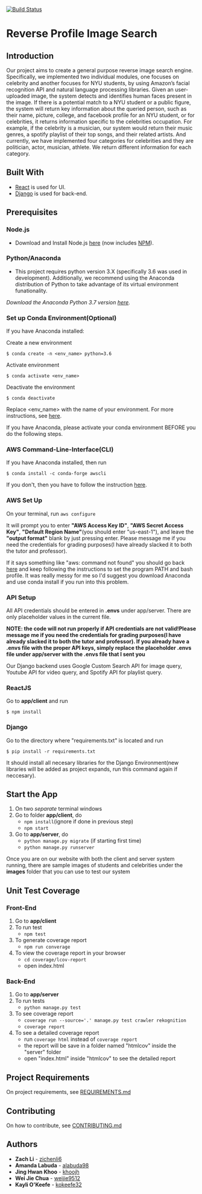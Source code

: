 [![Build Status](https://travis-ci.com/nyu-software-engineering/profile-photo-lookup.svg?branch=master)](https://travis-ci.com/nyu-software-engineering/profile-photo-lookup)

# Reverse Profile Image Search

## Introduction
Our project aims to create a general purpose reverse image search engine. Specifically, we implemented two individual modules, one focuses on celebrity and another focuses for NYU students, by using Amazon’s facial recognition API and natural language processing libraries. Given an user-uploaded image, the system detects and identifies human faces present in the image. If there is a potential match to a NYU student or a public figure, the system will return key information about the queried person, such as their name, picture, college, and facebook profile for an NYU student, or for celebrities, it returns information specific to the celebrities occupation. For example, if the celebrity is a musician, our system would return their music genres, a spotify playlist of their top songs, and their related artists. And currently, we have implemented four categories for celebrities and they are politician, actor, musician, athlete. We return different information for each category.


## Built With

* [React](http://facebook.github.io/react) is used for UI.
* [Django](https://www.djangoproject.com/) is used for back-end.

## Prerequisites

### Node.js

* Download and Install Node.js [here](http://nodejs.org/) (now includes [NPM](https://npmjs.org/)).

### Python/Anaconda
* This project requires python version 3.X (specifically 3.6 was used in development). Additionally, we recommend using the Anaconda distribution of Python to take advantage of its virtual environment funationality.

*Download the Anaconda Python 3.7 version [here](https://www.anaconda.com/distribution/#download-section).*

### Set up Conda Environment(Optional)
If you have Anaconda installed:

Create a new environment

    $ conda create -n <env_name> python=3.6
    
Activate environment

    $ conda activate <env_name>
    
Deactivate the environment

    $ conda deactivate

Replace <env_name> with the name of your environment. For more instructions, see [here](https://conda.io/projects/conda/en/latest/user-guide/tasks/manage-environments.html).

If you have Anaconda, please activate your conda environment BEFORE you do the following steps.

### AWS Command-Line-Interface(CLI)
If you have Anaconda installed, then run

    $ conda install -c conda-forge awscli

If you don't, then you have to follow the instruction [here](https://docs.aws.amazon.com/cli/latest/userguide/install-macos.html).

### AWS Set Up
On your terminal, run `aws configure`

It will prompt you to enter __"AWS Access Key ID"__, __"AWS Secret Access Key"__, __"Default Region Name"__(you should enter "us-east-1"), and leave the __"output format"__ blank by just pressing enter. Please message me if you need the credentials for grading purposes(I have already slacked it to both the tutor and professor).

If it says something like "aws: command not found" you should go back [here](https://docs.aws.amazon.com/cli/latest/userguide/install-macos.html) and keep following the instructions to set the program PATH and bash profile. It was really messy for me so I'd suggest you download Anaconda and use conda install if you run into this problem.

### API Setup
All API credentials should be entered in __.envs__ under app/server. There are only placeholder values in the current file.

**NOTE: the code will not run properly if API credentials are not valid!Please message me if you need the credentials for grading purposes(I have already slacked it to both the tutor and professor). If you already have a .envs file with the proper API keys, simply replace the placeholder .envs file under app/server with the .envs file that I sent you**

Our Django backend uses Google Custom Search API for image query, Youtube API for video query, and Spotify API for playlist query.

### ReactJS
Go to __app/client__ and run

    $ npm install

### Django
Go to the directory where "requirements.txt" is located and run <br>

    $ pip install -r requirements.txt

It should install all necesary libraries for the Django Environment(new libraries will be added as project expands, run this command again if neccesary).

## Start the App
1. On two *separate* terminal windows
2. Go to folder __app/client__, do
    - `npm install`(ignore if done in previous step)
    - `npm start`
3. Go to __app/server__, do
    - `python manage.py migrate` (if starting first time)
    - `python manage.py runserver`

Once you are on our website with both the client and server system running, there are sample images of students and celebrities under the __images__ folder that you can use to test our system

## Unit Test Coverage
### Front-End
1. Go to __app/client__
2. To run test
    - `npm test`
3. To generate coverage report
    - `npm run converage`
4. To view the coverage report in your browser
    - `cd coverage/lcov-report`
    - open index.html

### Back-End
1. Go to __app/server__
2. To run tests
    - `python manage.py test`
3. To see coverage report
    - `coverage run --source='.' manage.py test crawler rekognition`
    - `coverage report`
4. To see a detailed coverage report
    - run `coverage html` instead of `coverage report`
    - the report will be save in a folder named "htmlcov" inside the "server" folder
    - open "index.html" inside "htmlcov" to see the detailed report


## Project Requirements

On project requirements, see [REQUIREMENTS.md](https://github.com/nyu-software-engineering/profile-photo-lookup/blob/master/REQUIREMENTS.md)


## Contributing

On how to contribute, see [CONTRIBUTING.md](https://github.com/nyu-software-engineering/profile-photo-lookup/blob/master/CONTRIBUTING.md)


## Authors

* **Zach Li** - [zichenli6](https://github.com/zichenli6)
* **Amanda Labuda** - [alabuda98](https://github.com/alabuda98)
* **Jing Hwan Khoo** - [khoojh](https://github.com/khoojh)
* **Wei Jie Chua** - [weijie9512](https://github.com/weijie9512)
* **Kayli O'Keefe** - [kokeefe32](https://github.com/kokeefe32)
